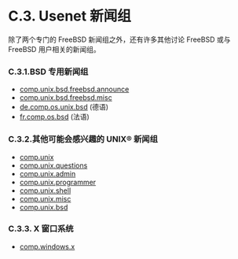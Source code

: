 # C.3. Usenet 新闻组

除了两个专门的 FreeBSD 新闻组之外，还有许多其他讨论 FreeBSD 或与 FreeBSD 用户相关的新闻组。

### C.3.1.BSD 专用新闻组

- [comp.unix.bsd.freebsd.announce](news:comp.unix.bsd.freebsd.announce)
- [comp.unix.bsd.freebsd.misc](news:comp.unix.bsd.freebsd.misc)
- [de.comp.os.unix.bsd](news:de.comp.os.unix.bsd) (德语)
- [fr.comp.os.bsd](news:fr.comp.os.bsd) (法语)

### C.3.2.其他可能会感兴趣的 UNIX® 新闻组

- [comp.unix](news:comp.unix)
- [comp.unix.questions](news:comp.unix.questions)
- [comp.unix.admin](news:comp.unix.admin)
- [comp.unix.programmer](news:comp.unix.programmer)
- [comp.unix.shell](news:comp.unix.shell)
- [comp.unix.misc](news:comp.unix.misc)
- [comp.unix.bsd](news:comp.unix.bsd)

### C.3.3. X 窗口系统

- [comp.windows.x](news:comp.windows.x)